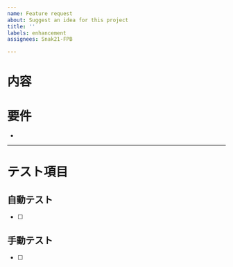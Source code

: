 ```yaml
---
name: Feature request
about: Suggest an idea for this project
title: ''
labels: enhancement
assignees: Snak21-FPB

---
```


# 内容

# 要件
- 

-----
# テスト項目
## 自動テスト
- [ ] 

## 手動テスト
- [ ]
